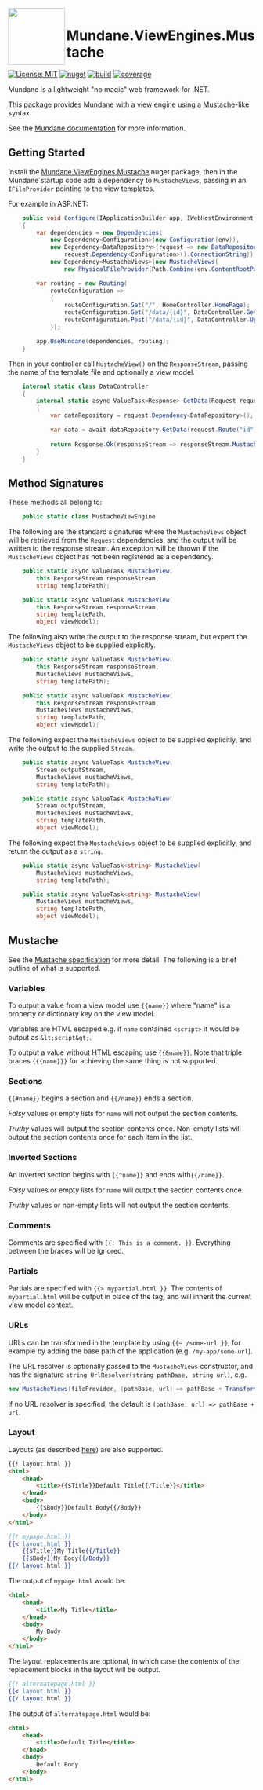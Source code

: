 <img align="left" width="116" src="https://raw.githubusercontent.com/adambarclay/mundane-viewengines-mustache/main/build/Mundane.png"/>

# Mundane.ViewEngines.Mustache

[![License: MIT](https://img.shields.io/github/license/adambarclay/mundane-viewengines-mustache?color=blue)](https://github.com/adambarclay/mundane-viewengines-mustache/blob/main/LICENSE) [![nuget](https://img.shields.io/nuget/v/Mundane.ViewEngines.Mustache)](https://www.nuget.org/packages/Mundane.ViewEngines.Mustache/) [![build](https://img.shields.io/github/workflow/status/adambarclay/mundane-viewengines-mustache/Build/main)](https://github.com/adambarclay/mundane-viewengines-mustache/actions?query=workflow%3ABuild+branch%3Amain) [![coverage](https://img.shields.io/codecov/c/github/adambarclay/mundane-viewengines-mustache/main)](https://codecov.io/gh/adambarclay/mundane-viewengines-mustache/branch/main)

Mundane is a lightweight "no magic" web framework for .NET.

This package provides Mundane with a view engine using a [Mustache](https://mustache.github.io/mustache.5.html)-like syntax.

See the [Mundane documentation](https://github.com/adambarclay/mundane) for more information.

## Getting Started

Install the [Mundane.ViewEngines.Mustache](https://www.nuget.org/packages/Mundane.ViewEngines.Mustache/) nuget package, then in the Mundane startup code add a dependency to `MustacheViews`, passing in an `IFileProvider` pointing to the view templates.

For example in ASP.NET:
```c#
    public void Configure(IApplicationBuilder app, IWebHostEnvironment env)
    {
        var dependencies = new Dependencies(
            new Dependency<Configuration>(new Configuration(env)),
            new Dependency<DataRepository>(request => new DataRepositorySqlServer(
                request.Dependency<Configuration>().ConnectionString)),
            new Dependency<MustacheViews>(new MustacheViews(
                new PhysicalFileProvider(Path.Combine(env.ContentRootPath, "Views")))));

        var routing = new Routing(
            routeConfiguration =>
            {
                routeConfiguration.Get("/", HomeController.HomePage);
                routeConfiguration.Get("/data/{id}", DataController.GetData);
                routeConfiguration.Post("/data/{id}", DataController.UpdateData);
            });

        app.UseMundane(dependencies, routing);
    }
```

Then in your controller call `MustacheView()` on the `ResponseStream`, passing the name of the template file and optionally a view model.

```c#
    internal static class DataController
    {
        internal static async ValueTask<Response> GetData(Request request)
        {
            var dataRepository = request.Dependency<DataRepository>();

            var data = await dataRepository.GetData(request.Route("id"));
			
            return Response.Ok(responseStream => responseStream.MustacheView("DataPage.html", data));
        }
    }
```

## Method Signatures

These methods all belong to:

```c#
    public static class MustacheViewEngine
```

The following are the standard signatures where the `MustacheViews` object will be retrieved from the `Request` dependencies, and the output will be written to the response stream. An exception will be thrown if the `MustacheViews` object has not been registered as a dependency.

```c#
    public static async ValueTask MustacheView(
        this ResponseStream responseStream,
        string templatePath);

    public static async ValueTask MustacheView(
        this ResponseStream responseStream,
        string templatePath,
        object viewModel);
```

The following also write the output to the response stream, but expect the `MustacheViews` object to be supplied explicitly.

```c#
    public static async ValueTask MustacheView(
        this ResponseStream responseStream,
        MustacheViews mustacheViews,
        string templatePath);

    public static async ValueTask MustacheView(
        this ResponseStream responseStream,
        MustacheViews mustacheViews,
        string templatePath,
        object viewModel);
```

The following expect the `MustacheViews` object to be supplied explicitly, and write the output to the supplied `Stream`.

```c#
    public static async ValueTask MustacheView(
        Stream outputStream,
        MustacheViews mustacheViews,
        string templatePath);

    public static async ValueTask MustacheView(
        Stream outputStream,
        MustacheViews mustacheViews,
        string templatePath,
        object viewModel);
```

The following expect the `MustacheViews` object to be supplied explicitly, and return the output as a `string`.

```c#
    public static async ValueTask<string> MustacheView(
        MustacheViews mustacheViews,
        string templatePath);

    public static async ValueTask<string> MustacheView(
        MustacheViews mustacheViews,
        string templatePath,
        object viewModel);
```

## Mustache

See the [Mustache specification](https://mustache.github.io/mustache.5.html) for more detail. The following is a brief outline of what is supported.

### Variables

To output a value from a view model use `{{name}}` where "name" is a property or dictionary key on the view model.

Variables are HTML escaped e.g. if `name` contained `<script>` it would be output as `&lt;script&gt;`.

To output a value without HTML escaping use `{{&name}}`. Note that triple braces `{{{name}}}` for achieving the same thing is not supported.

### Sections

`{{#name}}` begins a section and `{{/name}}` ends a section.

_Falsy_ values or empty lists for `name` will not output the section contents.

_Truthy_ values will output the section contents once. Non-empty lists will output the section contents once for each item in the list.

### Inverted Sections

An inverted section begins with `{{^name}}` and ends with`{{/name}}`.

_Falsy_ values or empty lists for `name` will output the section contents once.

_Truthy_ values or non-empty lists will not output the section contents.

### Comments

Comments are specified with `{{! This is a comment. }}`. Everything between the braces will be ignored.

### Partials

Partials are specified with `{{> mypartial.html }}`. The contents of `mypartial.html` will be output in place of the tag, and will inherit the current view model context.

### URLs

URLs can be transformed in the template by using `{{~ /some-url }}`, for example by adding the base path of the application (e.g. `/my-app/some-url`).

The URL resolver is optionally passed to the `MustacheViews` constructor, and has the signature `string UrlResolver(string pathBase, string url)`, e.g.

```c#
new MustacheViews(fileProvider, (pathBase, url) => pathBase + TransformUrl(url))
```

If no URL resolver is specified, the default is `(pathBase, url) => pathBase + url`.

### Layout

Layouts (as described [here](https://github.com/mustache/spec/pull/75)) are also supported.

```html
{{! layout.html }}
<html>
    <head>
        <title>{{$Title}}Default Title{{/Title}}</title>
    </head>
    <body>
        {{$Body}}Default Body{{/Body}}
    </body>
</html>
```

```mustache
{{! mypage.html }}
{{< layout.html }}
    {{$Title}}My Title{{/Title}}
    {{$Body}}My Body{{/Body}}
{{/ layout.html }}
```

The output of `mypage.html` would be:
```html
<html>
    <head>
        <title>My Title</title>
    </head>
    <body>
        My Body
    </body>
</html>
```

The layout replacements are optional, in which case the contents of the replacement blocks in the layout will be output.

```mustache
{{! alternatepage.html }}
{{< layout.html }}
{{/ layout.html }}
```

The output of `alternatepage.html` would be:
```html
<html>
    <head>
        <title>Default Title</title>
    </head>
    <body>
        Default Body
    </body>
</html>
```